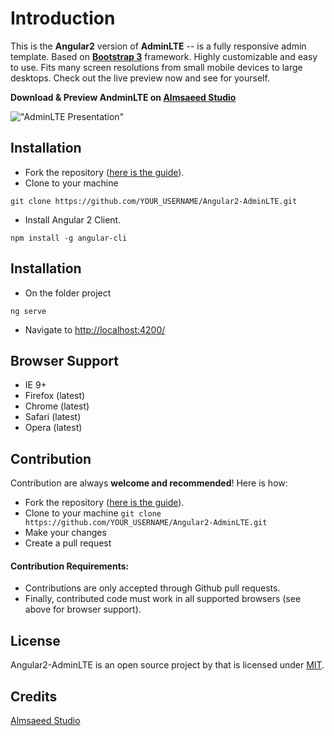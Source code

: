 Introduction
============

This is the **Angular2** version of **AdminLTE** -- is a fully responsive admin template. Based on **[Bootstrap 3](https://github.com/twbs/bootstrap)** framework. Highly customizable and easy to use. Fits many screen resolutions from small mobile devices to large desktops. Check out the live preview now and see for yourself.

**Download & Preview AndminLTE on [Almsaeed Studio](https://almsaeedstudio.com)**


!["AdminLTE Presentation"](https://almsaeedstudio.com/AdminLTE2.png "AdminLTE Presentation")

Installation
------------

- Fork the repository ([here is the guide](https://help.github.com/articles/fork-a-repo/)).
- Clone to your machine
```
git clone https://github.com/YOUR_USERNAME/Angular2-AdminLTE.git
```
- Install Angular 2 Client.
```
npm install -g angular-cli
```
Installation
------------
- On the folder project
```
ng serve
```
- Navigate to [http://localhost:4200/](http://localhost:4200/)

Browser Support
---------------
- IE 9+
- Firefox (latest)
- Chrome (latest)
- Safari (latest)
- Opera (latest)

Contribution
------------
Contribution are always **welcome and recommended**! Here is how:

- Fork the repository ([here is the guide](https://help.github.com/articles/fork-a-repo/)).
- Clone to your machine ```git clone https://github.com/YOUR_USERNAME/Angular2-AdminLTE.git```
- Make your changes
- Create a pull request

#### Contribution Requirements:
- Contributions are only accepted through Github pull requests.
- Finally, contributed code must work in all supported browsers (see above for browser support).

License
-------
Angular2-AdminLTE is an open source project by that is licensed under [MIT](http://opensource.org/licenses/MIT).

 Credits
-------------
[Almsaeed Studio](https://almsaeedstudio.com)
